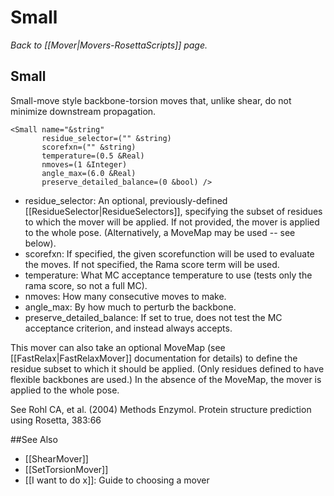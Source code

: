 # Small
*Back to [[Mover|Movers-RosettaScripts]] page.*
## Small

Small-move style backbone-torsion moves that, unlike shear, do not minimize downstream propagation.

```
<Small name="&string"
       residue_selector=("" &string)
       scorefxn=("" &string)
       temperature=(0.5 &Real)
       nmoves=(1 &Integer)
       angle_max=(6.0 &Real)
       preserve_detailed_balance=(0 &bool) />
```

-   residue\_selector: An optional, previously-defined [[ResidueSelector|ResidueSelectors]], specifying the subset of residues to which the mover will be applied.  If not provided, the mover is applied to the whole pose.  (Alternatively, a MoveMap may be used -- see below).
-   scorefxn: If specified, the given scorefunction will be used to evaluate the moves. If not specified, the Rama score term will be used.
-   temperature: What MC acceptance temperature to use (tests only the rama score, so not a full MC).
-   nmoves: How many consecutive moves to make.
-   angle\_max: By how much to perturb the backbone.
-   preserve\_detailed\_balance: If set to true, does not test the MC acceptance criterion, and instead always accepts.

This mover can also take an optional MoveMap (see [[FastRelax|FastRelaxMover]] documentation for details) to define the residue subset to which it should be applied.  (Only residues defined to have flexible backbones are used.)  In the absence of the MoveMap, the mover is applied to the whole pose.

See Rohl CA, et al. (2004) Methods Enzymol. Protein structure prediction using Rosetta, 383:66


##See Also

* [[ShearMover]]
* [[SetTorsionMover]]
* [[I want to do x]]: Guide to choosing a mover
